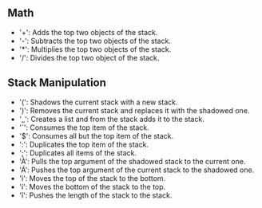 ## Math
- '+': Adds the top two objects of the stack.
- '-': Subtracts the top two objects of the stack.
- '*': Multiplies the top two objects of the stack.
- '/': Divides the top two object of the stack.

## Stack Manipulation
- '(': Shadows the current stack with a new stack.
- ')': Removes the current stack and replaces it with the shadowed one.
- '_': Creates a list and from the stack adds it to the stack.
- '`': Consumes the top item of the stack.
- '$': Consumes all but the top item of the stack.
- ':': Duplicates the top item of the stack.
- ';': Duplicates all items of the stack.
- 'À': Pulls the top argument of the shadowed stack to the current one.
- 'Á': Pushes the top argument of the current stack to the shadowed one.
- 'ì': Moves the top of the stack to the bottom.
- 'í': Moves the bottom of the stack to the top.
- 'î': Pushes the length of the stack to the stack.
